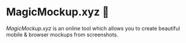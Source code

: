 # MagicMockup.xyz 🤘
 
*MagicMockup.xyz* is an online tool which allows you to create beautiful mobile & browser mockups from screenshots.

